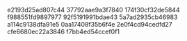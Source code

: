 e2193d25ad807c44
37792aae9a3f7840
174f30cf32de5844
f988551fd9897977
92f5191991bdae43
5a7ad2935cb46983
a114c9138dfa91e5
0aa17408f35b6f4e
2e0f4cd94cedfd27
cfe6680ec22a3846
f7bb4ed54ccef0f1
